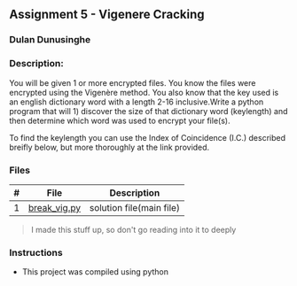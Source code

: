 ## Assignment 5 - Vigenere Cracking
### Dulan Dunusinghe
### Description:

You will be given 1 or more encrypted files. You know the files were encrypted using the Vigenère method. You also know that the key used is an english dictionary word with a length 2-16 inclusive.Write a python program that will 1) discover the size of that dictionary word (keylength) and then determine which word was used to encrypt your file(s).

To find the keylength you can use the Index of Coincidence (I.C.) described breifly below, but more thoroughly at the link provided.

### Files

|   #   | File                       | Description                                                |
| :---: | -------------------------- | ---------------------------------------------------------- |
|   1   | [break_vig.py](./break_vig.py)     | solution file(main file)                                             |

>I made this stuff up, so don't go reading into it to deeply


### Instructions

- This project was compiled using python

